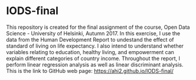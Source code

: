 # IODS-final
This repository is created for the final assignment of the course, Open Data Science - University of Helsinki, Autumn 2017. 
In this exercise, I use the data from the Human Development Report to undestand the effect of standard of living on life expectancy. I also intend to understand whether variables relating to education, healthy living, and empowerment can explain different categories of country income. Throughout the report, I perform linear regression analysis as well as linear discriminant analysis.  
This is the link to GitHub web page: https://ahi2.github.io/IODS-final/

